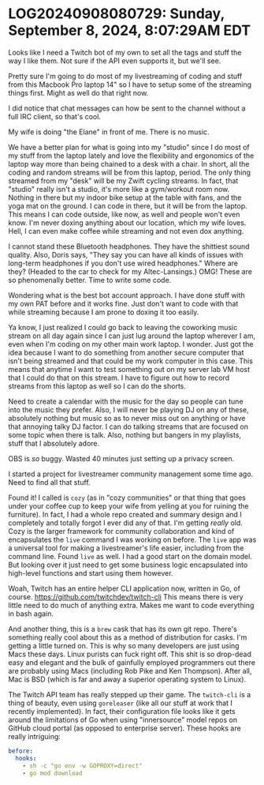 # LOG20240908080729: Sunday, September  8, 2024,  8:07:29AM EDT

Looks like I need a Twitch bot of my own to set all the tags and stuff the way I like them. Not sure if the API even supports it, but we'll see.

Pretty sure I'm going to do most of my livestreaming of coding and stuff from this Macbook Pro laptop 14" so I have to setup some of the streaming things first. Might as well do that right now.

I did notice that chat messages can how be sent to the channel without a full IRC client, so that's cool.

My wife is doing "the Elane" in front of me. There is no music.

We have a better plan for what is going into my "studio" since I do most of my stuff from the laptop lately and love the flexibility and ergonomics of the laptop way more than being chained to a desk with a chair. In short, all the coding and random streams will be from this laptop, period. The only thing streamed from my "desk" will be my Zwift cycling streams. In fact, that "studio" really isn't a studio, it's more like a gym/workout room now. Nothing in there but my indoor bike setup at the table with fans, and the yoga mat on the ground. I can code in there, but it will be from the laptop. This means I can code outside, like now, as well and people won't even know. I'm never doxing anything about our location, which my wife loves. Hell, I can even make coffee while streaming and not even dox anything.

I cannot stand these Bluetooth headphones. They have the shittiest sound quality. Also, Doris says, "They say you can have all kinds of issues with long-term headphones if you don't use wired headphones." Where are they? (Headed to the car to check for my Altec-Lansings.) OMG! These are so phenomenally better. Time to write some code.

Wondering what is the best bot account approach. I have done stuff with my own PAT before and it works fine. Just don't want to code with that while streaming because I am prone to doxing it too easily.

Ya know, I just realized I could go back to leaving the coworking music stream on all day again since I can just lug around the laptop wherever I am, even when I'm coding on my other main work laptop. I wonder. Just got the idea because I want to do something from another secure computer that isn't being streamed and that could be my work computer in this case. This means that anytime I want to test something out on my server lab VM host that I could do that on this stream. I have to figure out how to record streams from this laptop as well so I can do the shorts.

Need to create a calendar with the music for the day so people can tune into the music they prefer. Also, I will never be playing DJ on any of these, absolutely nothing but music so as to never miss out on anything or have that annoying talky DJ factor. I can do talking streams that are focused on some topic when there is talk. Also, nothing but bangers in my playlists, stuff that I absolutely adore.

OBS is *so* buggy. Wasted 40 minutes just setting up a privacy screen.

I started a project for livestreamer community management some time ago. Need to find all that stuff.

Found it! I called is `cozy` (as in "cozy communities" or that thing that goes under your coffee cup to keep your wife from yelling at you for ruining the furniture). In fact, I had a whole repo created and summary design and I completely and totally forgot I ever did any of that. I'm getting *really* old. Cozy is the larger framework for community collaboration and kind of encapsulates the `live` command I was working on before. The `live` app was a universal tool for making a livestreamer's life easier, including from the command line. Found `live` as well. I had a good start on the domain model. But looking over it just need to get some business logic encapsulated into high-level functions and start using them however.

Woah, Twitch has an entire helper CLI application now, written in Go, of course. https://github.com/twitchdev/twitch-cli This means there is very little need to do much of anything extra. Makes me want to code everything in bash again.

And another thing, this is a `brew` cask that has its own git repo. There's something really cool about this as a method of distribution for casks. I'm getting a little turned on. This is why so many developers are just using Macs these days. Linux purists can fuck right off. This shit is so drop-dead easy and elegant and the bulk of gainfully employed programmers out there are probably using Macs (including Rob Pike and Ken Thompson). After all, Mac is BSD (which is far and away a superior operating system to Linux).

The Twitch API team has really stepped up their game. The `twitch-cli` is a thing of beauty, even using `goreleaser` (like all our stuff at work that I recently implemented). In fact, their configuration file looks like it gets around the limitations of Go when using "innersource" model repos on GitHub cloud portal (as opposed to enterprise server). These hooks are really intriguing:

```yaml
before:
  hooks:
    - sh -c "go env -w GOPROXY=direct"
    - go mod download
```

